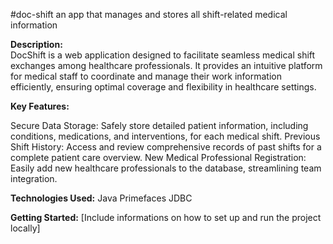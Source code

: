 #doc-shift
an app that manages and stores all shift-related medical information

<b>Description:</b> 
<br/>
DocShift is a web application designed to facilitate seamless medical shift exchanges among healthcare professionals. It provides an intuitive platform for medical staff to coordinate and manage their work information efficiently, ensuring optimal coverage and flexibility in healthcare settings.

<b>Key Features:</b>

Secure Data Storage: Safely store detailed patient information, including conditions, medications, and interventions, for each medical shift.
Previous Shift History: Access and review comprehensive records of past shifts for a complete patient care overview.
New Medical Professional Registration: Easily add new healthcare professionals to the database, streamlining team integration.

<b>Technologies Used:</b>
Java
Primefaces
JDBC

<b>Getting Started:</b>
[Include informations on how to set up and run the project locally]
